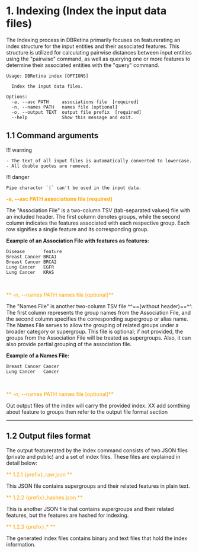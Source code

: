 # 1. Indexing (Index the input data files)

The Indexing process in DBRetina primarily focuses on featurerating an index structure for the input entities and their associated features. This structure is utilized for calculating pairwise distances between input entities using the "pairwise" command, as well as querying one or more features to determine their associated entities with the "query" command.

```
Usage: DBRetina index [OPTIONS]

  Index the input data files.

Options:
  -a, --asc PATH     associations file  [required]
  -n, --names PATH   names file [optional]
  -o, --output TEXT  output file prefix  [required]
  --help             Show this message and exit.
```

## 1.1 Command arguments

!!! warning

    - The text of all input files is automatically converted to lowercase.
    - All double quotes are removed.
    
!!! danger

    Pipe character `|` can't be used in the input data.

<span style="color:orange;">**-a, --asc PATH     associations file  [required]**<span/>

The "Association File" is a two-column TSV (tab-separated values) file with an included header. The first column denotes groups, while the second column indicates the features associated with each respective group. Each row signifies a single feature and its corresponding group.

**Example of an Association File with features as features:**

```tsv
Disease       feature
Breast Cancer BRCA1
Breast Cancer BRCA2
Lung Cancer   EGFR
Lung Cancer   KRAS
```
<br>


<span style="color:orange;">** -n, --names PATH      names file [optional]**<span/>

The "Names File" is another two-column TSV file ^^==(without header)==^^. The first column represents the group names from the Association File, and the second column specifies the corresponding supergroup or alias name. The Names File serves to allow the grouping of related groups under a broader category or supergroup. This file is optional; if not provided, the groups from the Association File will be treated as supergroups. Also, it can also provide partial grouping of the association file.

**Example of a Names File:**

```tsv
Breast Cancer Cancer
Lung Cancer   Cancer
```

<br>

<span style="color:orange;">** -n, --names PATH      names file [optional]**<span/>

Out output files of the index will carry the provided index. 
XX add somthing about feature to groups then refer to the output file format section

---


## 1.2 Output files format

The output featurerated by the Index command consists of two JSON files (private and public) and a set of index files. These files are explained in detail below:


<span style="color:orange;">** 1.2.1 {prefix}_raw.json **<span/>

This JSON file contains supergroups and their related features in plain text.

<span style="color:orange;">** 1.2.2 {prefix}_hashes.json **<span/>

This is another JSON file that contains supergroups and their related features, but the features are hashed for indexing.

<span style="color:orange;">** 1.2.3 {prefix}_* **<span/>

The generated index files contains binary and text files that hold the index information.